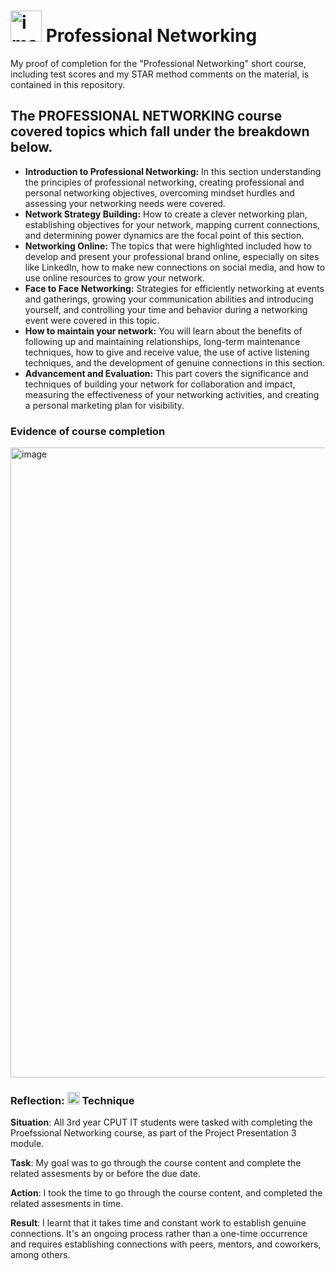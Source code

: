 # <img width="50" height="50" alt="image" src="https://github.com/user-attachments/assets/c83291d0-4a86-4791-bcfd-c7f9dbdf2fdf" /> Professional Networking

My proof of completion for the "Professional Networking" short course, including test scores and my STAR method comments on the material, is contained in this repository.

## The PROFESSIONAL NETWORKING course covered topics which fall under the breakdown below.
- **Introduction to Professional Networking:** In this section understanding the principles of professional networking, creating professional and personal networking objectives, overcoming mindset hurdles and assessing your networking needs were covered.
- **Network Strategy Building:** How to create a clever networking plan, establishing objectives for your network, mapping current connections, and determining power dynamics are the focal point of this section.
- **Networking Online:** The topics that were highlighted included how to develop and present your professional brand online, especially on sites like LinkedIn, how to make new connections on social media, and how to use online resources to grow your network.
- **Face to Face Networking:** Strategies for efficiently networking at events and gatherings, growing your communication abilities and introducing yourself, and controlling your time and behavior during a networking event were covered in this topic.
- **How to maintain your network:** You will learn about the benefits of following up and maintaining relationships, long-term maintenance techniques, how to give and receive value, the use of active listening techniques, and the development of genuine connections in this section.
- **Advancement and Evaluation:** This part covers the significance and techniques of building your network for collaboration and impact, measuring the effectiveness of your networking activities, and creating a personal marketing plan for visibility.
  
### Evidence of course completion
<img width="1920" height="1008" alt="image" src="https://github.com/user-attachments/assets/4ddd441e-0713-467d-84de-652a544c94b2" />

### Reflection: <img width="20" height="20" alt="image" src="https://github.com/user-attachments/assets/0a7d2c8b-6444-43b3-8d4a-be93c09e3d55" /> Technique
**Situation**: All 3rd year CPUT IT students were tasked with completing the Proefssional Networking course, as part of the Project Presentation 3 module.

**Task**: My goal was to go through the course content and complete the related assesments by or before the due date.

**Action**: I took the time to go through the course content, and completed the related assesments in time.

**Result**: I learnt that it takes time and constant work to establish genuine connections. It's an ongoing process rather than a one-time occurrence and requires establishing connections with peers, mentors, and coworkers, among others. 
